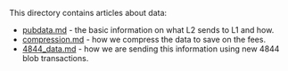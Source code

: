 This directory contains articles about data:

- [pubdata.md](pubdata.md) - the basic information on what L2 sends to L1 and how.
- [compression.md](compression.md) - how we compress the data to save on the fees.
- [4844_data.md](4844_data.md) - how we are sending this information using new 4844 blob transactions.
